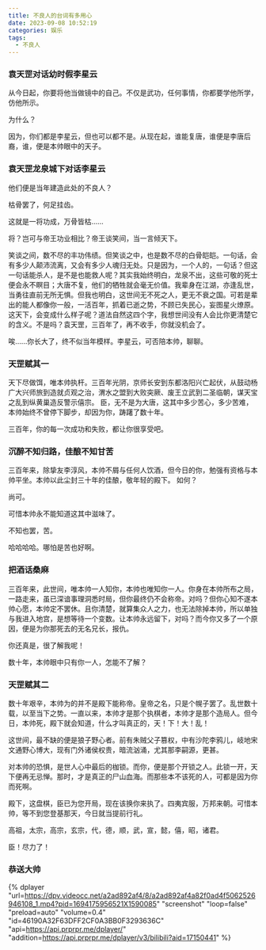 ```yaml
---
title: 不良人的台词有多用心
date: 2023-09-08 10:52:19
categories: 娱乐
tags:
  - 不良人
---
```


### 袁天罡对话幼时假李星云

从今日起，你要将他当做镜中的自己。不仅是武功，任何事情，你都要学他所学，仿他所示。

为什么？

因为，你们都是李星云，但也可以都不是。从现在起，谁能复唐，谁便是李唐后裔，谁，便是本帅眼中的天子。

<!-- more -->

### 袁天罡龙泉城下对话李星云

他们便是当年建造此处的不良人？

枯骨罢了，何足挂齿。

这就是一将功成，万骨皆枯......

将？岂可与帝王功业相比？帝王谈笑间，当一言倾天下。

笑谈之间，数不尽的丰功伟绩。但笑谈之中，也是数不尽的白骨皑皑。一句话，会有多少人颠沛流离，又会有多少人魂归无处。只是因为，一个人的，一句话？但这一句话能杀人，是不是也能救人呢？其实我始终明白，龙泉不出，这些可敬的死士便会永不瞑目；大唐不复，他们的牺牲就会毫无价值。我辈身在江湖，亦逢乱世，当勇往直前无所无惧。但我也明白，这世间无不死之人，更无不衰之国。可若是辈出的能人都像你一般，一活百年，抓着已逝之势，不顾已失民心，妄图星火燎原。这天下，会变成什么样子呢？道法自然这四个字，我想世间没有人会比你更清楚它的含义。不是吗？袁天罡，三百年了，再不收手，你就没机会了。

唉......你长大了，终不似当年模样。李星云，可否陪本帅，聊聊。

### 天罡赋其一

天下尽做饵，唯本帅执杆。三百年光阴，京师长安到东都洛阳兴亡起伏，从鼓动杨广大兴师旅到造就贞观之治，渭水之盟到大败突厥、废王立武到二圣临朝，谋天宝之乱到纵黄巢造反警示僖宗。
臣，无不是为大唐，这其中多少苦心，多少苦难，本帅始终不曾停下脚步，却因为你，踌躇了数十年。

三百年，你的每一次成功和失败，都让你很享受吧。

### 沉醉不知归路，佳酿不知甘苦

三百年来，除挚友李淳风，本帅不屑与任何人饮酒，但今日的你，勉强有资格与本帅平坐。本帅以此尘封三十年的佳酿，敬年轻的殿下。 如何？

尚可。

可惜本帅永不能知道这其中滋味了。

不知也罢，苦。

哈哈哈哈。哪怕是苦也好啊。

### 把酒话桑麻

三百年来，此世间，唯本帅一人知你，本帅也唯知你一人。你身在本帅所布之局，一路走来，虽已深谙事理洞悉时局，但你最终仍不会称帝。对吗？但你心知不遂本帅心愿，本帅定不罢休。且你清楚，就算集众人之力，也无法除掉本帅，所以单独与我进入地宫，是想等待一个变数。让本帅永远留下，对吗？而今你又多了一个原因，便是为你那死去的无名兄长，报仇。

你还真是，很了解我呢！

数十年，本帅眼中只有你一人，怎能不了解？

### 天罡赋其二
数十年艰辛，本帅为的并不是殿下能称帝。皇帝之名，只是个幌子罢了。乱世数十载，以至当下之势。一直以来，本帅才是那个执棋者，本帅才是那个造局人。但今日，本帅死，殿下就会知道，什么才叫真正的，天！下！大！乱！

这世间，最不缺的便是狼子野心者。前有朱贼父子篡权，中有沙陀李鸦儿，岐地宋文通野心博大，现有门外诸侯权贵，暗流汹涌，尤其那李嗣源，更甚。

对本帅的恐惧，是世人心中最后的枷锁。而你，便是那个开锁之人。此锁一开，天下便再无忌惮。那时，才是真正的尸山血海。而那些本不该死的人，可都是因为你而死啊。

殿下，这盘棋，臣已为您开局，现在该换你来执了。四夷宾服，万邦来朝。可惜本帅，等不到您登基那天，今日就当提前行礼。

高祖，太宗，高宗，玄宗，代，德，顺，武，宣，懿，僖，昭，诸君。

臣！尽力了！

### 恭送大帅

{% dplayer 
  "url=https://dpv.videocc.net/a2ad892af4/8/a2ad892af4a82f0ad4f5062526946108_1.mp4?pid=1694175956521X1590085" 
  "screenshot" 
  "loop=false" 
  "preload=auto"
  "volume=0.4"
  "id=46190A32F63DFF2CF0A3BB0F3293636C" 
  "api=https://api.prprpr.me/dplayer/" 
  "addition=https://api.prprpr.me/dplayer/v3/bilibili?aid=17150441" 
%} 